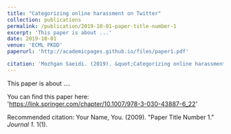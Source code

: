 ```yaml
---
title: "Categorizing online harassment on Twitter"
collection: publications
permalink: /publication/2019-10-01-paper-title-number-1
excerpt: 'This paper is about ...'
date: 2019-10-01
venue: 'ECML PKDD'
paperurl: 'http://academicpages.github.io/files/paper1.pdf'

citation: 'Mozhgan Saeidi. (2019). &quot;Categorizing online harassment on Twitter.&quot; <i>Journal 1</i>. 1(1).'
---
```

This paper is about ....

You can find this paper here: 'https://link.springer.com/chapter/10.1007/978-3-030-43887-6_22'


Recommended citation: Your Name, You. (2009). "Paper Title Number 1." <i>Journal 1</i>. 1(1).

